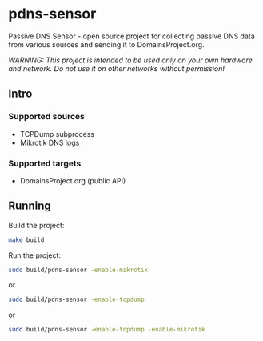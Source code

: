 # pdns-sensor
Passive DNS Sensor - open source project for collecting passive DNS data from various sources and sending it to DomainsProject.org.

*WARNING: This project is intended to be used only on your own hardware and network. Do not use it on other networks without permission!*

## Intro 

### Supported sources 

- TCPDump subprocess
- Mikrotik DNS logs

### Supported targets

- DomainsProject.org (public API)

## Running

Build the project:

```bash
make build
```

Run the project:

```bash
sudo build/pdns-sensor -enable-mikrotik
```

or 

```bash
sudo build/pdns-sensor -enable-tcpdump
```

or 

```bash
sudo build/pdns-sensor -enable-tcpdump -enable-mikrotik
```
